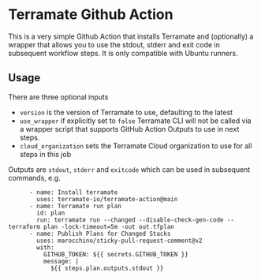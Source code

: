 # Terramate Github Action

This is a very simple Github Action that installs Terramate and (optionally) a wrapper that allows you to use the stdout, stderr and exit code in subsequent workflow steps. It is only compatible with Ubuntu runners.

## Usage

There are three optional inputs
* `version` is the version of Terramate to use, defaulting to the latest 
* `use_wrapper` if explicitly set to `false` Terramate CLI will not be called via a wrapper script that supports GitHub Action Outputs to use in next steps.
* `cloud_organization` sets the Terramate Cloud organization to use for all steps in this job

Outputs are `stdout`, `stderr` and `exitcode` which can be used in subsequent commands, e.g.

```
      - name: Install terramate
        uses: terramate-io/terramate-action@main
      - name: Terramate run plan
        id: plan
        run: terramate run --changed --disable-check-gen-code -- terraform plan -lock-timeout=5m -out out.tfplan
      - name: Publish Plans for Changed Stacks
        uses: marocchino/sticky-pull-request-comment@v2
        with:
          GITHUB_TOKEN: ${{ secrets.GITHUB_TOKEN }}
          message: |
            ${{ steps.plan.outputs.stdout }}
```

